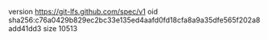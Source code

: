 version https://git-lfs.github.com/spec/v1
oid sha256:c76a0429b829ec2bc33e135ed4aafd0fd18cfa8a9a35dfe565f202a8add41dd3
size 10513
